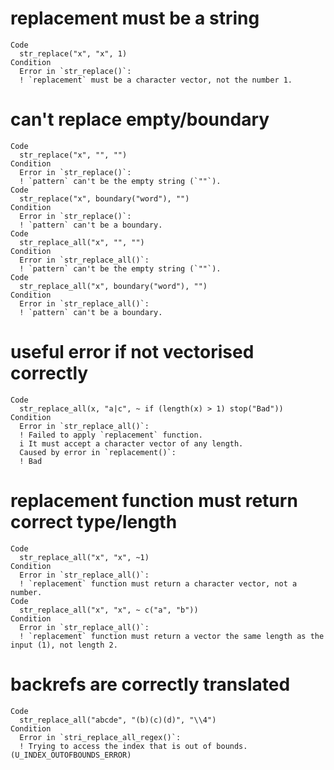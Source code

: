 # replacement must be a string

    Code
      str_replace("x", "x", 1)
    Condition
      Error in `str_replace()`:
      ! `replacement` must be a character vector, not the number 1.

# can't replace empty/boundary

    Code
      str_replace("x", "", "")
    Condition
      Error in `str_replace()`:
      ! `pattern` can't be the empty string (`""`).
    Code
      str_replace("x", boundary("word"), "")
    Condition
      Error in `str_replace()`:
      ! `pattern` can't be a boundary.
    Code
      str_replace_all("x", "", "")
    Condition
      Error in `str_replace_all()`:
      ! `pattern` can't be the empty string (`""`).
    Code
      str_replace_all("x", boundary("word"), "")
    Condition
      Error in `str_replace_all()`:
      ! `pattern` can't be a boundary.

# useful error if not vectorised correctly

    Code
      str_replace_all(x, "a|c", ~ if (length(x) > 1) stop("Bad"))
    Condition
      Error in `str_replace_all()`:
      ! Failed to apply `replacement` function.
      i It must accept a character vector of any length.
      Caused by error in `replacement()`:
      ! Bad

# replacement function must return correct type/length

    Code
      str_replace_all("x", "x", ~1)
    Condition
      Error in `str_replace_all()`:
      ! `replacement` function must return a character vector, not a number.
    Code
      str_replace_all("x", "x", ~ c("a", "b"))
    Condition
      Error in `str_replace_all()`:
      ! `replacement` function must return a vector the same length as the input (1), not length 2.

# backrefs are correctly translated

    Code
      str_replace_all("abcde", "(b)(c)(d)", "\\4")
    Condition
      Error in `stri_replace_all_regex()`:
      ! Trying to access the index that is out of bounds. (U_INDEX_OUTOFBOUNDS_ERROR)

